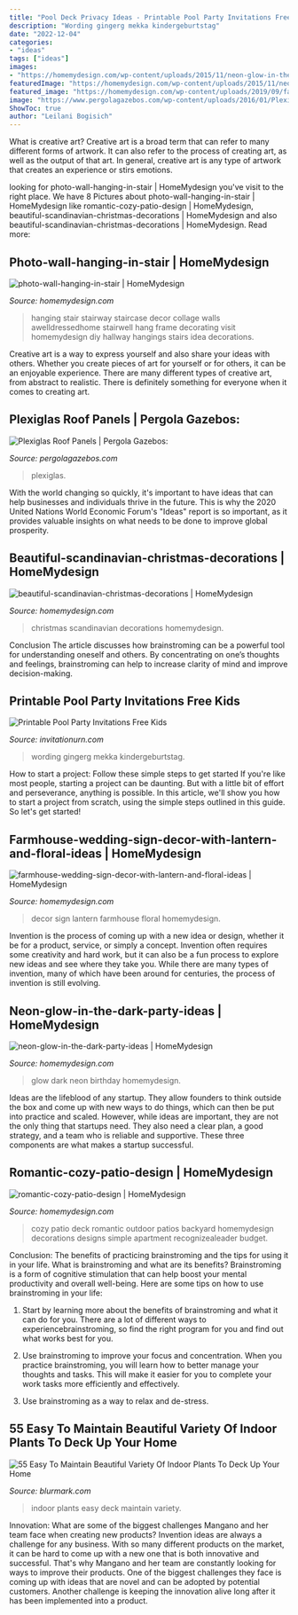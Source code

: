 ```yaml
---
title: "Pool Deck Privacy Ideas - Printable Pool Party Invitations Free Kids"
description: "Wording gingerg mekka kindergeburtstag"
date: "2022-12-04"
categories:
- "ideas"
tags: ["ideas"]
images:
- "https://homemydesign.com/wp-content/uploads/2015/11/neon-glow-in-the-dark-party-ideas.jpg"
featuredImage: "https://homemydesign.com/wp-content/uploads/2015/11/neon-glow-in-the-dark-party-ideas.jpg"
featured_image: "https://homemydesign.com/wp-content/uploads/2019/09/farmhouse-wedding-sign-decor-with-lantern-and-floral-ideas.jpg"
image: "https://www.pergolagazebos.com/wp-content/uploads/2016/01/Plexiglas-Roof-Panels-3.jpg"
ShowToc: true
author: "Leilani Bogisich"
---
```



What is creative art?
Creative art is a broad term that can refer to many different forms of artwork. It can also refer to the process of creating art, as well as the output of that art. In general, creative art is any type of artwork that creates an experience or stirs emotions.

	

		
looking for photo-wall-hanging-in-stair | HomeMydesign you've visit to the right place. We have 8 Pictures about photo-wall-hanging-in-stair | HomeMydesign like romantic-cozy-patio-design | HomeMydesign, beautiful-scandinavian-christmas-decorations | HomeMydesign and also beautiful-scandinavian-christmas-decorations | HomeMydesign. Read more:
		
    
## Photo-wall-hanging-in-stair | HomeMydesign

<img loading=lazy src="https://homemydesign.com/wp-content/uploads/2014/04/photo-wall-hanging-in-stair.jpg" onerror="this.onerror=null;this.src='https://tse1.mm.bing.net/th?id=OIP.CtpVlHawtyy8em6rEBGwRgHaJ4&amp;pid=15.1';" alt="photo-wall-hanging-in-stair | HomeMydesign">

_Source: homemydesign.com_

>hanging stair stairway staircase decor collage walls awelldressedhome stairwell hang frame decorating visit homemydesign diy hallway hangings stairs idea decorations. 

	

Creative art is a way to express yourself and also share your ideas with others. Whether you create pieces of art for yourself or for others, it can be an enjoyable experience. There are many different types of creative art, from abstract to realistic. There is definitely something for everyone when it comes to creating art.

    
## Plexiglas Roof Panels | Pergola Gazebos:

<img loading=lazy src="https://www.pergolagazebos.com/wp-content/uploads/2016/01/Plexiglas-Roof-Panels-3.jpg" onerror="this.onerror=null;this.src='https://tse2.mm.bing.net/th?id=OIP.vg30eWj6xpEHcDS7tBngTgHaFp&amp;pid=15.1';" alt="Plexiglas Roof Panels | Pergola Gazebos:">

_Source: pergolagazebos.com_

>plexiglas. 

	

With the world changing so quickly, it's important to have ideas that can help businesses and individuals thrive in the future. This is why the 2020 United Nations World Economic Forum's "Ideas" report is so important, as it provides valuable insights on what needs to be done to improve global prosperity.

    
## Beautiful-scandinavian-christmas-decorations | HomeMydesign

<img loading=lazy src="https://homemydesign.com/wp-content/uploads/2013/11/beautiful-scandinavian-christmas-decorations.jpg" onerror="this.onerror=null;this.src='https://tse3.mm.bing.net/th?id=OIP.Y6SFgymxVd9ac4-VxYKmHgHaLK&amp;pid=15.1';" alt="beautiful-scandinavian-christmas-decorations | HomeMydesign">

_Source: homemydesign.com_

>christmas scandinavian decorations homemydesign. 

	

Conclusion
The article discusses how brainstroming can be a powerful tool for understanding oneself and others. By concentrating on one’s thoughts and feelings, brainstroming can help to increase clarity of mind and improve decision-making.

    
## Printable Pool Party Invitations Free Kids

<img loading=lazy src="https://www.invitationurn.com/wp-content/uploads/2014/11/printable_pool_party_invitations_free_kids-2018.jpeg" onerror="this.onerror=null;this.src='https://tse4.mm.bing.net/th?id=OIP.HILKElKa-jDHOgIqOI14RAHaKK&amp;pid=15.1';" alt="Printable Pool Party Invitations Free Kids">

_Source: invitationurn.com_

>wording gingerg mekka kindergeburtstag. 

	

How to start a project: Follow these simple steps to get started
If you're like most people, starting a project can be daunting. But with a little bit of effort and perseverance, anything is possible. In this article, we'll show you how to start a project from scratch, using the simple steps outlined in this guide. So let's get started!

    
## Farmhouse-wedding-sign-decor-with-lantern-and-floral-ideas | HomeMydesign

<img loading=lazy src="https://homemydesign.com/wp-content/uploads/2019/09/farmhouse-wedding-sign-decor-with-lantern-and-floral-ideas.jpg" onerror="this.onerror=null;this.src='https://tse1.mm.bing.net/th?id=OIP.-xNwTdmHKG2jUzbTD3JjRwHaK1&amp;pid=15.1';" alt="farmhouse-wedding-sign-decor-with-lantern-and-floral-ideas | HomeMydesign">

_Source: homemydesign.com_

>decor sign lantern farmhouse floral homemydesign. 

	

Invention is the process of coming up with a new idea or design, whether it be for a product, service, or simply a concept. Invention often requires some creativity and hard work, but it can also be a fun process to explore new ideas and see where they take you. While there are many types of invention, many of which have been around for centuries, the process of invention is still evolving.

    
## Neon-glow-in-the-dark-party-ideas | HomeMydesign

<img loading=lazy src="https://homemydesign.com/wp-content/uploads/2015/11/neon-glow-in-the-dark-party-ideas.jpg" onerror="this.onerror=null;this.src='https://tse3.mm.bing.net/th?id=OIP.qBEUJTas9tEi29L8M3oPAQHaMa&amp;pid=15.1';" alt="neon-glow-in-the-dark-party-ideas | HomeMydesign">

_Source: homemydesign.com_

>glow dark neon birthday homemydesign. 

	

Ideas are the lifeblood of any startup. They allow founders to think outside the box and come up with new ways to do things, which can then be put into practice and scaled. However, while ideas are important, they are not the only thing that startups need. They also need a clear plan, a good strategy, and a team who is reliable and supportive. These three components are what makes a startup successful.

    
## Romantic-cozy-patio-design | HomeMydesign

<img loading=lazy src="https://homemydesign.com/wp-content/uploads/2015/07/romantic-cozy-patio-design.jpg" onerror="this.onerror=null;this.src='https://tse4.mm.bing.net/th?id=OIP.3JPiLmMtwYhkrcp-jXdFEAHaIV&amp;pid=15.1';" alt="romantic-cozy-patio-design | HomeMydesign">

_Source: homemydesign.com_

>cozy patio deck romantic outdoor patios backyard homemydesign decorations designs simple apartment recognizealeader budget. 

	

Conclusion: The benefits of practicing brainstroming and the tips for using it in your life.
What is brainstroming and what are its benefits? Brainstroming is a form of cognitive stimulation that can help boost your mental productivity and overall well-being. Here are some tips on how to use brainstroming in your life: 
1. Start by learning more about the benefits of brainstroming and what it can do for you. There are a lot of different ways to experiencebrainstroming, so find the right program for you and find out what works best for you. 

2. Use brainstroming to improve your focus and concentration. When you practice brainstroming, you will learn how to better manage your thoughts and tasks. This will make it easier for you to complete your work tasks more efficiently and effectively. 

3. Use brainstroming as a way to relax and de-stress.

    
## 55 Easy To Maintain Beautiful Variety Of Indoor Plants To Deck Up Your Home

<img loading=lazy src="https://www.blurmark.com/wp-content/uploads/2017/05/Indoor-Forest.jpg" onerror="this.onerror=null;this.src='https://tse3.mm.bing.net/th?id=OIP.5GdZd2wpy5QYvNioXOUvVwHaJ4&amp;pid=15.1';" alt="55 Easy To Maintain Beautiful Variety Of Indoor Plants To Deck Up Your Home">

_Source: blurmark.com_

>indoor plants easy deck maintain variety. 

	

Innovation: What are some of the biggest challenges Mangano and her team face when creating new products?
Invention ideas are always a challenge for any business. With so many different products on the market, it can be hard to come up with a new one that is both innovative and successful. That's why Mangano and her team are constantly looking for ways to improve their products. One of the biggest challenges they face is coming up with ideas that are novel and can be adopted by potential customers. Another challenge is keeping the innovation alive long after it has been implemented into a product.

